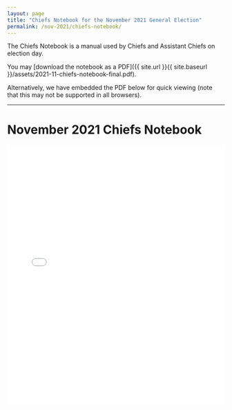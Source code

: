 ```yaml
---
layout: page
title: "Chiefs Notebook for the November 2021 General Election"
permalink: /nov-2021/chiefs-notebook/
---
```


The Chiefs Notebook is a manual used by Chiefs and Assistant Chiefs on election day.

You may [download the notebook as a PDF]({{ site.url }}{{ site.baseurl }}/assets/2021-11-chiefs-notebook-final.pdf).

Alternatively, we have embedded the PDF below for quick viewing (note that this may not be supported in all browsers).

---

# November 2021 Chiefs Notebook

<embed src="{{ site.url }}{{ site.baseurl }}/assets/2021-11-chiefs-notebook-final.pdf" type="application/pdf" width="100%" height="600px" />